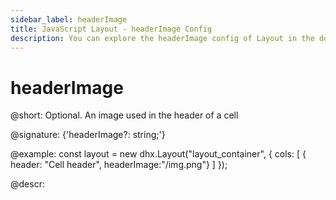 ```yaml
---
sidebar_label: headerImage
title: JavaScript Layout - headerImage Config 
description: You can explore the headerImage config of Layout in the documentation of the DHTMLX JavaScript UI library. Browse developer guides and API reference, try out code examples and live demos, and download a free 30-day evaluation version of DHTMLX Suite 7.
---
```


# headerImage

@short: Optional. An image used in the header of a cell

@signature: {'headerImage?: string;'}

@example:
const layout = new dhx.Layout("layout_container", {
    cols: [
        { header: "Cell header", headerImage:"/img.png"}
    ]
});

@descr:

[comment]: # (@related: layout/initialization.md#initialize-layout layout/cell_configuration.md#cellheader)

[comment]: # (@relatedapi: layout/api/layout_header_config.md layout/api/layout_headerheight_config.md layout/api/layout_headericon_config.md)
